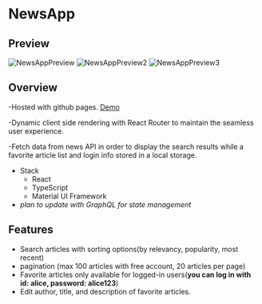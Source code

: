 # NewsApp

## Preview
![NewsAppPreview](https://user-images.githubusercontent.com/62086687/112749025-98051d00-8ffa-11eb-944c-a23f9db9cfad.PNG)
![NewsAppPreview2](https://user-images.githubusercontent.com/62086687/112749028-9b98a400-8ffa-11eb-8c90-f2e9a26a6511.PNG)
![NewsAppPreview3](https://user-images.githubusercontent.com/62086687/112749031-9fc4c180-8ffa-11eb-994b-f67d60e2777f.PNG)


## Overview

-Hosted with github pages. [Demo](https://chj2788.github.io/newsapp/#/)

-Dynamic client side rendering with React Router to maintain the seamless user experience.

-Fetch data from news API in order to display the search results while a favorite article list and login info stored in a local storage.

- Stack
    - React
    - TypeScript
    - Material UI Framework
- *plan to update with GraphQL for state management*

## Features

- Search articles with sorting options(by relevancy, popularity, most recent)
- pagination (max 100 articles with free account, 20 articles per page)
- Favorite articles only available for logged-in users(**you can log in with id: alice, password: alice123**)
- Edit author, title, and description of favorite articles.

